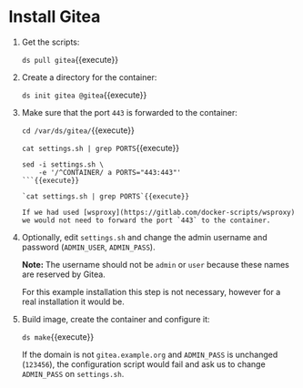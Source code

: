 # Install Gitea

1. Get the scripts:

   `ds pull gitea`{{execute}}

2. Create a directory for the container:

   `ds init gitea @gitea`{{execute}}
   
3. Make sure that the port `443` is forwarded to the container:

   `cd /var/ds/gitea/`{{execute}}
   
   `cat settings.sh | grep PORTS`{{execute}}
   
   ```
   sed -i settings.sh \
       -e '/^CONTAINER/ a PORTS="443:443"'
   ```{{execute}}
   
   `cat settings.sh | grep PORTS`{{execute}}
   
   If we had used [wsproxy](https://gitlab.com/docker-scripts/wsproxy)
   we would not need to forward the port `443` to the container.

4. Optionally, edit `settings.sh` and change the admin username and
   password (`ADMIN_USER`, `ADMIN_PASS`).
   
   **Note:** The username should not be `admin` or `user` because
   these names are reserved by Gitea.
   
   For this example installation this step is not necessary, however
   for a real installation it would be.

5. Build image, create the container and configure it:

   `ds make`{{execute}}

   If the domain is not `gitea.example.org` and `ADMIN_PASS` is
   unchanged (`123456`), the configuration script would fail and ask
   us to change `ADMIN_PASS` on `settings.sh`.
